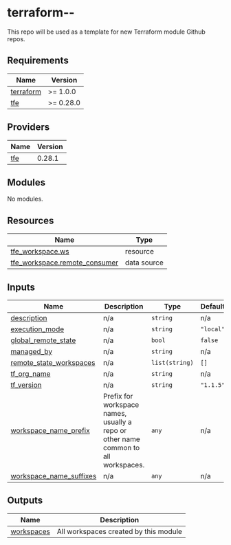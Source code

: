 # terraform-<provider>-<module name>

This repo will be used as a template for new Terraform module Github repos.

<!-- BEGIN_TF_DOCS -->
## Requirements

| Name | Version |
|------|---------|
| <a name="requirement_terraform"></a> [terraform](#requirement\_terraform) | >= 1.0.0 |
| <a name="requirement_tfe"></a> [tfe](#requirement\_tfe) | >= 0.28.0 |

## Providers

| Name | Version |
|------|---------|
| <a name="provider_tfe"></a> [tfe](#provider\_tfe) | 0.28.1 |

## Modules

No modules.

## Resources

| Name | Type |
|------|------|
| [tfe_workspace.ws](https://registry.terraform.io/providers/hashicorp/tfe/latest/docs/resources/workspace) | resource |
| [tfe_workspace.remote_consumer](https://registry.terraform.io/providers/hashicorp/tfe/latest/docs/data-sources/workspace) | data source |

## Inputs

| Name | Description | Type | Default | Required |
|------|-------------|------|---------|:--------:|
| <a name="input_description"></a> [description](#input\_description) | n/a | `string` | n/a | yes |
| <a name="input_execution_mode"></a> [execution\_mode](#input\_execution\_mode) | n/a | `string` | `"local"` | no |
| <a name="input_global_remote_state"></a> [global\_remote\_state](#input\_global\_remote\_state) | n/a | `bool` | `false` | no |
| <a name="input_managed_by"></a> [managed\_by](#input\_managed\_by) | n/a | `string` | n/a | yes |
| <a name="input_remote_state_workspaces"></a> [remote\_state\_workspaces](#input\_remote\_state\_workspaces) | n/a | `list(string)` | `[]` | no |
| <a name="input_tf_org_name"></a> [tf\_org\_name](#input\_tf\_org\_name) | n/a | `string` | n/a | yes |
| <a name="input_tf_version"></a> [tf\_version](#input\_tf\_version) | n/a | `string` | `"1.1.5"` | no |
| <a name="input_workspace_name_prefix"></a> [workspace\_name\_prefix](#input\_workspace\_name\_prefix) | Prefix for workspace names, usually a repo or other name common to all workspaces. | `any` | n/a | yes |
| <a name="input_workspace_name_suffixes"></a> [workspace\_name\_suffixes](#input\_workspace\_name\_suffixes) | n/a | `any` | n/a | yes |

## Outputs

| Name | Description |
|------|-------------|
| <a name="output_workspaces"></a> [workspaces](#output\_workspaces) | All workspaces created by this module |
<!-- END_TF_DOCS -->
